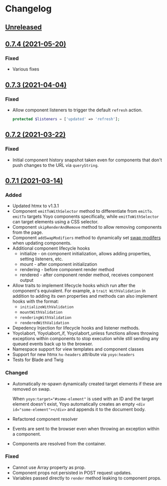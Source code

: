 # Changelog

## [Unreleased](https://github.com/clickfwd/yoyo/compare/0.7.4...develop)

## [0.7.4 (2021-05-20)](https://github.com/clickfwd/yoyo/compare/0.7.3...0.7.4)

### Fixed

- Various fixes

## [0.7.3 (2021-04-04)](https://github.com/clickfwd/yoyo/compare/0.7.2...0.7.3)

### Fixed

- Allow component listeners to trigger the default `refresh` action.

    ```php
    protected $listeners = ['updated' => 'refresh'];
    ```

## [0.7.2 (2021-03-22)](https://github.com/clickfwd/yoyo/compare/0.7.1...0.7.2)

### Fixed

- Initial component history snapshot taken even for components that don't push changes to the URL via `queryString`.

## [0.7.1 (2021-03-14)](https://github.com/clickfwd/yoyo/compare/0.7.0...0.7.1)

### Added

- Updated htmx to v1.3.1
- Component `emitToWithSelector` method to differentiate from `emitTo`. `emitTo` targets Yoyo components specifically, while `emitToWithSelector` can target elements using a CSS selector.
- Component `skipRenderAndRemove` method to allow removing components from the page.
- Component `addSwapModifiers` method to dynamically set [swap modifers](https://htmx.org/attributes/hx-swap/) when updating components. 
- Additional component lifecycle hooks
    - initialize - on component initialization, allows adding properties, setting listeners, etc.
    - mount - after component initialization
    - rendering - before component render method
    - rendered - after component render method, receives component output
- Allow traits to implement lifecycle hooks which run after the component's equivalent. For example, a `trait WithValidation` in addition to adding its own properties and methods can also implement hooks with the format:
    - `initializeWithValidation`
    - `mountWithValidation`
    - `renderingWithValidation`
    - `renderedWithValidation`
- Depedency Injection for lifecycle hooks and listener methods.
- Yoyo\abort, Yoyo\abort_if, Yoyo\abort_unless functions allows throwing exceptions within components to stop execution while still sending any queued events back up to the browser.
- Namespace support for view templates and component classes
- Support for new htmx `hx-headers` attribute via `yoyo:headers`
- Tests for Blade and Twig

### Changed

- Automatically re-spawn dynamically created target elements if these are removed on swap. 

    When `yoyo:target="#some-element"` is used with an ID and the target element doesn't exist, Yoyo automatically creates an empty `<div id="some-element"></div>` and appends it to the document body.
- Refactored component resolver
- Events are sent to the browser even when throwing an exception within a component.
- Components are resolved from the container.

### Fixed

- Cannot use Array property as prop.
- Component props not persisted in POST request updates.
- Variables passed directly to `render` method leaking to component props.
